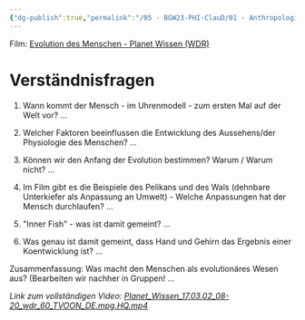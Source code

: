 ```yaml
---
{"dg-publish":true,"permalink":"/05 - BGW23-PHI-ClauD/01 - Anthropologie/03 - Die Evolutionstheorie/","noteIcon":""}
---
```


Film: [Evolution des Menschen - Planet Wissen (WDR)](https://bbzrdeckde-my.sharepoint.com/:v:/g/personal/dennis_clausen_bbz-rd-eck_de/Ecb0v0F1b_9PvG5jrLoulk8BF4QDkq6DHz_jtwtwTOlImQ)


# Verständnisfragen
 
1. Wann kommt der Mensch - im Uhrenmodell - zum ersten Mal auf der Welt vor?
…
 
2. Welcher Faktoren beeinflussen die Entwicklung des Aussehens/der Physiologie des Menschen? 
… 
 
3. Können wir den Anfang der Evolution bestimmen? Warum / Warum nicht?
…
 
4. Im Film gibt es die Beispiele des Pelikans und des Wals (dehnbare Unterkiefer als Anpassung an Umwelt) - Welche Anpassungen hat der Mensch durchlaufen?
…
 
5. "Inner Fish" - was ist damit gemeint? 
…
 
6. Was genau ist damit gemeint, dass Hand und Gehirn das Ergebnis einer Koentwicklung ist?
…

Zusammenfassung: Was macht den Menschen als evolutionäres Wesen aus? (Bearbeiten wir nachher in Gruppen!
…



*Link zum vollständigen Video: 	[Planet_Wissen_17.03.02_08-20_wdr_60_TVOON_DE.mpg.HQ.mp4](https://bbzrdeckde-my.sharepoint.com/:v:/g/personal/dennis_clausen_bbz-rd-eck_de/Ecb0v0F1b_9PvG5jrLoulk8BF4QDkq6DHz_jtwtwTOlImQ)*
